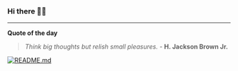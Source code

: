 ### Hi there 👋🏻


---

**Quote of the day**

> *Think big thoughts but relish small pleasures.* - **H. Jackson Brown Jr.** 

[![README.md](https://github.com/marcolovazzano/marcolovazzano/actions/workflows/readme.yml/badge.svg?branch=main)](https://github.com/marcolovazzano/marcolovazzano/actions/workflows/readme.yml)
